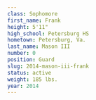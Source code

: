 ```yaml
---
class: Sophomore
first_name: Frank
height: 5'11"
high_school: Petersburg HS
hometown: Petersburg, Va.
last_name: Mason III
number: 0
position: Guard
slug: 2014-mason-iii-frank
status: active
weight: 185 lbs.
year: 2014
---
```

